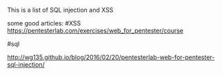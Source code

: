This is a list of SQL injection and XSS 

some good articles:
#XSS
https://pentesterlab.com/exercises/web_for_pentester/course

#sql

http://wg135.github.io/blog/2016/02/20/pentesterlab-web-for-pentester-sql-injection/
